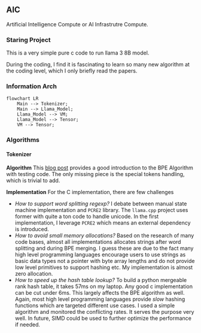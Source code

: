 ## AIC

Artificial Intelligence Compute or AI Infrastrutre Compute.

### Staring Project
This is a very simple pure c code to run llama 3 8B model.

During the coding, I find it is fascinating to learn so many new algorithm at
the coding level, which I only briefly read the papers.

### Information Arch

```mermaid
flowchart LR
    Main --> Tokenizer;
    Main --> Llama_Model;
    Llama_Model --> VM;
    Llama_Model --> Tensor;
    VM --> Tensor;
```

### Algorithms

#### Tokenizer

**Algorithm** This [blog post][1] provides a good introduction to the BPE
Algorithm with testing code. The only missing piece is the special tokens
handling, which is trivial to add.

**Implementation** For the C implementation, there are few challenges
- _How to support word splitting regexp?_ I debate between manual state machine
  implementation and `PCRE2` library. The `llama.cpp` project uses former with
  quite a ton code to handle unicode. In the first implementation, I leverage
  `PCRE2` which means an external dependency is introduced.
- _How to avoid small memory allocations?_ Based on the research of many code
  bases, almost all implementations allocates strings after word splitting and
  during BPE merging. I guess these are due to the fact many high level
  programming languages encourage users to use strings as basic data types not a
  pointer with byte array lengths and do not provide low level primitives to
  support hashing etc. My implementation is almost zero allocation.
- _How to speed up the hash table lookup?_ To build a python mergeable rank hash
  table, it takes 57ms on my laptop. Any good c implementation can be cut under
  6ms. This largely affects the BPE algorithm as well. Again, most high level
  programming languages provide _slow_ hashing functions which are targeted
  different use cases. I used a simple algorithm and monitored the conflicting
  rates. It serves the purpose very well. In future, SIMD could be used to
  further optimize the performance if needed.

[1]: https://eli.thegreenplace.net/2024/tokens-for-llms-byte-pair-encoding-in-go/
